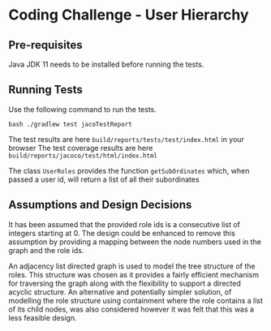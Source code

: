 # Coding Challenge - User Hierarchy

## Pre-requisites

Java JDK 11 needs to be installed before running the tests.

## Running Tests

Use the following command to run the tests.

```bash ./gradlew test jacoTestReport```

The test results are here ```build/reports/tests/test/index.html``` in your browser
The test coverage results are here ```build/reports/jacoco/test/html/index.html```

The class ```UserRoles``` provides the function ```getSubOrdinates``` which, when passed a user id, will return
a list of all their subordinates

## Assumptions and Design Decisions
It has been assumed that the provided role ids is a consecutive list of integers starting at 0. The design could
be enhanced to remove this assumption by providing a mapping between the node numbers used
in the graph and the role ids.

An adjacency list directed graph is used to model the tree structure of the roles. This structure was chosen as
it provides a fairly efficient mechanism for traversing the graph along with the flexibility to support a directed
acyclic structure. An alternative and potentially simpler solution, of modelling the role structure using 
containment where the role contains a list of its child nodes, was also considered however it was felt that this
was a less feasible design.